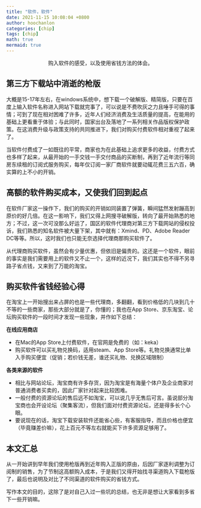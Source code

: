 ```yaml
---
title: "软件，软件"
date: 2021-11-15 10:08:04 +0800
author: hoochanlon
categories: [chip]
tags: [chip]
math: true
mermaid: true
---
```


<p style="text-align:center">购入软件的感受，以及使用省钱方法的体会。</p> <!-- more -->

## 第三方下载站中消逝的枪版

大概是15-17年左右，在windows系统中，想下载一个破解版、精简版，只要在百度上输入软件名称进入网站下载就完事了，可以说是不费吹灰之力且唾手可得的事情；可到了现在相对困难了许多，近年人们经济消费及生活质量的提高，在能用的基础上更看重于体验；与此同时，国家出台及落地了一系列相关作品版权保护政策。在这消费升级与政策支持的共同推进下，我们对购买付费软件相对重视了起来了。

当软件付费成了一如既往的平常，商家也为在此基础上追求更多的收益，付费方式也多样了起来，从最开始的一手交钱一手交付商品的买断制，再到了近年流行等同房东续租的订阅式服务购买，每年仅订阅一家厂商软件就要动辄花费三五六百，确实算的上不小的开销。

## 高额的软件购买成本，又使我们回到起点

在软件厂家这一操作下，我们的购买的开销如同装置了弹簧，瞬间猛然发射蹦高到原价的好几倍。在这一影响下，我们又得上网搜寻破解版，转向了最开始熟悉的地方；不过，这一次可没那么好运了，国区的软件代理商对第三方下载网站的侵权投诉，我们熟悉的知名软件被大量下架，其中就有：Xmind、PD、Adobe Reader DC等等。所以，这时我们也只能无奈选择代理商那购买软件了。

从代理商购买软件，虽然会有少量优惠，但依旧是偏贵的。这还是一个软件，眼前的事实是我们需要用上的软件又不止一个，这样的近况下，我们其实也不得不另寻路子省点钱，又来到了万能的淘宝。

## 购买软件省钱经验心得

在淘宝上一开始搜出来占屏的也是一些代理商，多翻翻，看到价格低的几块到几十不等的一些商家，那些大部分就是了，你懂的；我也在App Store、京东淘宝、论坛购买软件的一段时间才发现一些现象，并作如下总结：

**在线应用商店**

* 在Mac的App Store上付费软件，在官网是免费的（如：keka）
* 购买软件可以买礼物兑换码，适用steam、App Store等。礼物兑换通常比单入手购买便宜（促销；若价钱无差，谁还买礼物、兑换区域限制）

**各类来源的软件**

* 相比与网站论坛，淘宝商有许多存货，因为淘宝是有海量个体户及企业商家对普通消费者买卖的，因此厂家针对起来比较困难。
* 一般付费的资源论坛的售后远不如淘宝，可以说几乎无售后可言。虽说部分淘宝商也会开设论坛（聚集客流），但我们面对付费资源论坛，还是得多长个心眼。
* 要说现在的话，淘宝下载安装软件还能省心些，有客服指导，而且价格也便宜（毕竟赚差价嘛），花上百元不等左右就能买下许多资源足够用了。

## 本文汇总

从一开始讲到早年我们使用枪版再到近年购入正版的原由，后因厂家逐利调整为订阅制的销售，为了节制这高额购入成本，于是我们又得开始找寻渠道购入下载枪版了，最后也说明及对比了不同渠道的软件购买的省钱方式。

写作本文的目的，这除了是对自己入过一些坑的总结，也无非是想让大家看到多省下一些开销嘛。
